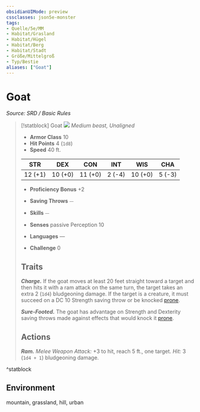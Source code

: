 ```yaml
---
obsidianUIMode: preview
cssclasses: json5e-monster
tags:
- Quelle/5e/MM
- Habitat/Grasland
- Habitat/Hügel
- Habitat/Berg
- Habitat/Stadt
- Größe/Mittelgroß
- Typ/Bestie
aliases: ["Goat"]
---
```

# Goat
*Source: SRD / Basic Rules*  

> [!statblock] Goat
> ![](compendium/bestiary/beast/token/goat.png#token)
> *Medium beast, Unaligned*
> 
> - **Armor Class** 10 
> - **Hit Points** 4 (`1d8`)
> - **Speed** 40 ft.
> 
> |STR|DEX|CON|INT|WIS|CHA|
> |:---:|:---:|:---:|:---:|:---:|:---:|
> |12 (+1)|10 (+0)|11 (+0)| 2 (-4)|10 (+0)| 5 (-3)|
> 
> - **Proficiency Bonus** +2
> - **Saving Throws** ⏤
> - **Skills** ⏤
> - **Senses** passive Perception 10
> 
> - **Languages** —
> - **Challenge** 0
> 
> ## Traits
> 
> ***Charge.*** If the goat moves at least 20 feet straight toward a target and then hits it with a ram attack on the same turn, the target takes an extra 2 (`1d4`) bludgeoning damage. If the target is a creature, it must succeed on a DC 10 Strength saving throw or be knocked [prone](rules/conditions.md#prone).
> 
> ***Sure-Footed.*** The goat has advantage on Strength and Dexterity saving throws made against effects that would knock it [prone](rules/conditions.md#prone).
> 
> ## Actions
> 
> ***Ram.*** *Melee Weapon Attack:* +3 to hit, reach 5 ft., one target. *Hit:* 3 (`1d4 + 1`) bludgeoning damage.
^statblock

## Environment

mountain, grassland, hill, urban